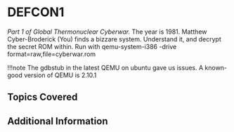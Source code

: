 # DEFCON1

*Part 1 of Global Thermonuclear Cyberwar.*
The year is 1981. Matthew Cyber-Broderick (You) finds a bizzare system. Understand it, and decrypt the secret ROM within.
Run with qemu-system-i386 -drive format=raw,file=cyberwar.rom

!!!note
    The gdbstub in the latest QEMU on ubuntu gave us issues. A known-good version of QEMU is 2.10.1

## Topics Covered

## Additional Information

